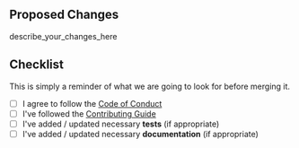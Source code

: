 ## Proposed Changes

describe_your_changes_here

## Checklist

This is simply a reminder of what we are going to look for before merging it.

- [ ] I agree to follow the [Code of Conduct](https://github.com/erdaltsksn/.github/blob/main/CODE_OF_CONDUCT.md)
- [ ] I've followed the [Contributing Guide](https://github.com/erdaltsksn/.github/blob/main/CONTRIBUTING.md)
- [ ] I've added / updated necessary **tests** (if appropriate)
- [ ] I've added / updated necessary **documentation** (if appropriate)
